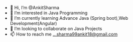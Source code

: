 - 👋 Hi, I’m @AnkitSharma
- 👀 I’m interested in Java Programming
- 🌱 I’m currently learning Advance Java (Spring boot),Web Development(Angular)
- 💞️ I’m looking to collaborate on Java Projects
- 📫 How to reach me ...sharma99ankit18@gmail.com

<!---
Ankit189Sharma/Ankit189Sharma is a ✨ special ✨ repository because its `README.md` (this file) appears on your GitHub profile.
You can click the Preview link to take a look at your changes.
--->
